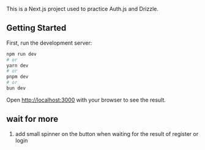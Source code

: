 This is a Next.js project used to practice Auth.js and Drizzle.

## Getting Started

First, run the development server:

```bash
npm run dev
# or
yarn dev
# or
pnpm dev
# or
bun dev
```

Open [http://localhost:3000](http://localhost:3000) with your browser to see the result.

## wait for more

1. add small spinner on the button when waiting for the result of register or login
